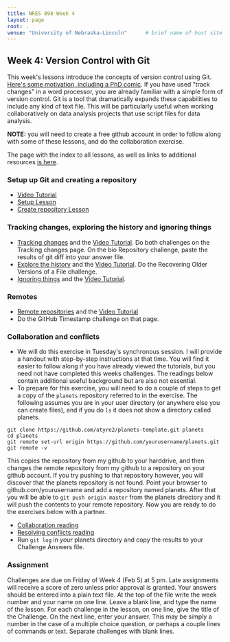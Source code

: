 ```yaml
---
title: NRES 898 Week 4
layout: page
root: .
venue: "University of Nebraska-Lincoln"      # brief name of host site without address (e.g., "Euphoric State University")
---
```

## Week 4: Version Control with Git

This week's lessons introduce the concepts of version control using Git. 
[Here's some motivation, including a PhD comic](http://swcarpentry.github.io/git-novice/01-basics.html).
If you have used "track changes" in a word processor, you are already familiar 
with a simple form of version control. Git is a tool that dramatically
expands these capabilities to include any kind of text file. This will be 
particularly useful when working collaboratively on data analysis projects
that use script files for data analysis. 

**NOTE:** you will need to create a free github account in order to follow 
along with some of these lessons, and do the collaboration exercise. 

The page with the index to all lessons, as well as links to additional
resources [is here](http://swcarpentry.github.io/git-novice/).

### Setup up Git and creating a repository

* [Video Tutorial](https://youtu.be/n_N0kxGRjbk)
* [Setup Lesson](http://swcarpentry.github.io/git-novice/02-setup.html)
* [Create repository Lesson](http://swcarpentry.github.io/git-novice/03-create.html)

### Tracking changes, exploring the history and ignoring things

* [Tracking changes](http://swcarpentry.github.io/git-novice/04-changes.html) and
  the [Video Tutorial](https://youtu.be/nJ5e8fRD8zg). Do both challenges on the Tracking changes page. On the bio Repository challenge, paste the results of git diff into your answer file.
* [Explore the history](http://swcarpentry.github.io/git-novice/05-history.html) and
    the [Video Tutorial](https://youtu.be/I_nDUtp6qOM). Do the Recovering Older Versions of a File challenge.
* [Ignoring things](http://swcarpentry.github.io/git-novice/06-ignore.html) and 
    the [Video Tutorial](https://youtu.be/Ff9x_4pLNgo). 

### Remotes 

* [Remote repositories](http://swcarpentry.github.io/git-novice/07-github.html) and the
  [Video Tutorial](https://youtu.be/EaQce6ATJu0)
* Do the GitHub Timestamp challenge on that page.

### Collaboration and conflicts

* We will do this exercise in Tuesday's synchronous session. I will provide a
    handout with step-by-step instructions at that time. You will find it easier
	to follow along if you have already viewed the tutorials, but you need not
	have completed this weeks challenges. The readings below contain additional useful
	background but are also not essential. 
* To prepare for this exercise, you will need to do a couple of steps to get a copy
     of the `planets` repository referred to in the exercise. The following assumes you
	 are in your user directory (or anywhere else you can create files), and if you do 
	 `ls` it does not show a directory called planets. 
	 
```
git clone https://github.com/atyre2/planets-template.git planets  
cd planets  
git remote set-url origin https://github.com/yourusername/planets.git  
git remote -v  
```
 
This copies the repository from my github to your harddrive, and then 
changes the remote repository from my github to a repository on your github
account. If you try pushing to that repository however, you will discover that 
the planets repository is not found. Point your browser to github.com/yourusername 
and add a repository named planets. After that you will be able to `git push origin master`
from the planets directory and it will push the contents to your remote repository.
Now you are ready to do the exercises below with a partner. 

* [Collaboration reading](http://swcarpentry.github.io/git-novice/08-collab.html)
* [Resolving conflicts reading](http://swcarpentry.github.io/git-novice/09-conflict.html)
* Run `git log` in *your* planets directory and copy the results to your 
    Challenge Answers file.
	

### Assignment

Challenges are due on Friday of Week 4 \(Feb 5\) at 5 pm. Late assignments will receive 
a score of zero unless prior approval is granted. Your answers should be 
entered into a plain text file. At the top of the file write 
the week number and your name on one line. Leave a blank line, and type the 
name of the lesson. For each challenge in the lesson, on one line, give the 
title of the Challenge. On the next line, enter your answer. This may be 
simply a number in the case of a multiple choice question, or perhaps a couple 
lines of commands or text. Separate challenges with blank lines.